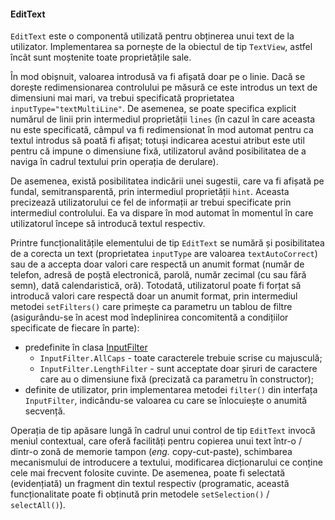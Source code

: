 #### EditText

`EditText` este o componentă utilizată pentru obținerea unui text de la
utilizator. Implementarea sa pornește de la obiectul de tip `TextView`,
astfel încât sunt moștenite toate proprietățile sale.

În mod obișnuit, valoarea introdusă va fi afișată doar pe o
linie. Dacă se dorește redimensionarea controlului pe măsură ce este
introdus un text de dimensiuni mai mari, va trebui specificată
proprietatea `inputType="textMultiLine"`. De asemenea, se poate
specifica explicit numărul de linii prin intermediul proprietății
`lines` (în cazul în care aceasta nu este specificată, câmpul va fi
redimensionat în mod automat pentru ca textul introdus să poată fi
afișat; totuși indicarea acestui atribut este util pentru că impune o
dimensiune fixă, utilizatorul având posibilitatea de a naviga în cadrul
textului prin operația de derulare).

De asemenea, există posibilitatea indicării unei sugestii, care va fi
afișată pe fundal, semitransparentă, prin intermediul proprietății
`hint`. Aceasta precizează utilizatorului ce fel de informații ar trebui
specificate prin intermediul controlului. Ea va dispare în mod automat
în momentul în care utilizatorul începe să introducă textul respectiv.

Printre funcționalitățile elementului de tip `EditText` se numără și
posibilitatea de a corecta un text (proprietatea `inputType` are
valoarea `textAutoCorrect`) sau de a accepta doar valori care respectă
un anumit format (număr de telefon, adresă de poștă electronică, parolă,
număr zecimal (cu sau fără semn), dată calendaristică, oră). Totodată,
utilizatorul poate fi forțat să introducă valori care respectă doar un
anumit format, prin intermediul metodei `setFilters()` care primește ca
parametru un tablou de filtre (asigurându-se în acest mod îndeplinirea
concomitentă a condițiilor specificate de fiecare în parte):

-   predefinite în clasa
    [InputFilter](http:*developer.android.com/reference/android/text/InputFilter.html)
    -   `InputFilter.AllCaps` - toate caracterele trebuie scrise cu
        majusculă;
    -   `InputFilter.LengthFilter` - sunt acceptate doar șiruri de
        caractere care au o dimensiune fixă (precizată ca parametru în
        constructor);
-   definite de utilizator, prin implementarea metodei `filter()` din
    interfața `InputFilter`, indicându-se valoarea cu care se
    înlocuiește o anumită secvență.

Operația de tip apăsare lungă în cadrul unui control de tip `EditText`
invocă meniul contextual, care oferă facilități pentru copierea unui
text într-o / dintr-o zonă de memorie tampon (*eng.* copy-cut-paste),
schimbarea mecanismului de introducere a textului, modificarea
dicționarului ce conține cele mai frecvent folosite cuvinte. De
asemenea, poate fi selectată (evidențiată) un fragment din textul
respectiv (programatic, această funcționalitate poate fi obținută prin
metodele `setSelection()` / `selectAll()`).
